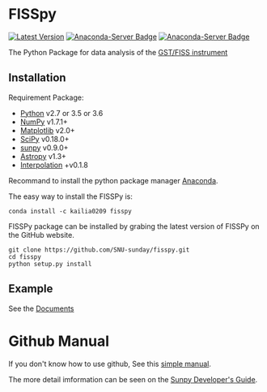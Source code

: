 # FISSpy

[![Latest Version](https://img.shields.io/pypi/v/fisspy.svg)](https://pypi.python.org/pypi/fisspy/) [![Anaconda-Server Badge](https://anaconda.org/kailia0209/fisspy/badges/version.svg)](https://anaconda.org/kailia0209/fisspy) [![Anaconda-Server Badge](https://anaconda.org/kailia0209/fisspy/badges/downloads.svg)](https://anaconda.org/kailia0209/fisspy)

The Python Package for data analysis of the [GST/FISS instrument](http://fiss.snu.ac.kr/)

Installation
------------

Requirement Package:

* [Python](http://www.python.org) v2.7 or 3.5 or 3.6
* [NumPy](http://numpy.scipy.org/) v1.7.1+
* [Matplotlib](http://matplotlib.sourceforge.net/) v2.0+
* [SciPy](http://www.scipy.org/) v0.18.0+
* [sunpy](http://sunpy.org/) v0.9.0+
* [Astropy](http://astropy.org) v1.3+
* [Interpolation](https://github.com/EconForge/interpolation.py) +v0.1.8

Recommand to install the python package manager [Anaconda](https://www.continuum.io/why-anaconda).


The easy way to install the FISSPy is:

    conda install -c kailia0209 fisspy

FISSPy package can be installed by grabing the latest version of FISSPy on the GitHub website.

    git clone https://github.com/SNU-sunday/fisspy.git
    cd fisspy
    python setup.py install

Example
-------
See the [Documents](http://fisspy.readthedocs.io/en/latest/)

# Github Manual
If you don't know how to use github, See this [simple manual](https://guides.github.com/activities/hello-world/).

The more detail imformation can be seen on the [Sunpy Developer's Guide](http://docs.sunpy.org/en/stable/dev.html).
